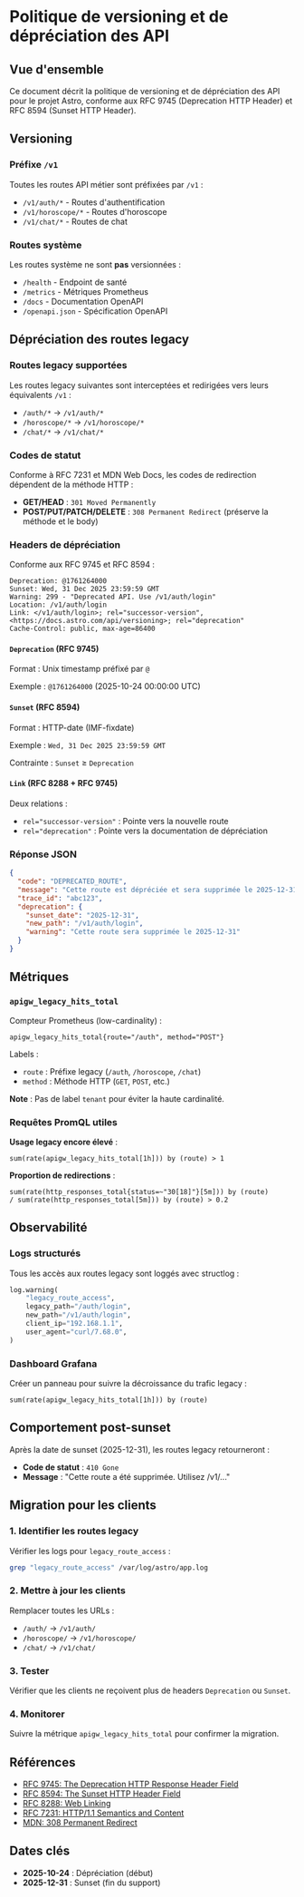 # Politique de versioning et de dépréciation des API

## Vue d'ensemble

Ce document décrit la politique de versioning et de dépréciation des API pour le projet Astro, conforme aux RFC 9745 (Deprecation HTTP Header) et RFC 8594 (Sunset HTTP Header).

## Versioning

### Préfixe `/v1`

Toutes les routes API métier sont préfixées par `/v1` :

- `/v1/auth/*` - Routes d'authentification
- `/v1/horoscope/*` - Routes d'horoscope
- `/v1/chat/*` - Routes de chat

### Routes système

Les routes système ne sont **pas** versionnées :

- `/health` - Endpoint de santé
- `/metrics` - Métriques Prometheus
- `/docs` - Documentation OpenAPI
- `/openapi.json` - Spécification OpenAPI

## Dépréciation des routes legacy

### Routes legacy supportées

Les routes legacy suivantes sont interceptées et redirigées vers leurs équivalents `/v1` :

- `/auth/*` → `/v1/auth/*`
- `/horoscope/*` → `/v1/horoscope/*`
- `/chat/*` → `/v1/chat/*`

### Codes de statut

Conforme à RFC 7231 et MDN Web Docs, les codes de redirection dépendent de la méthode HTTP :

- **GET/HEAD** : `301 Moved Permanently`
- **POST/PUT/PATCH/DELETE** : `308 Permanent Redirect` (préserve la méthode et le body)

### Headers de dépréciation

Conforme aux RFC 9745 et RFC 8594 :

```http
Deprecation: @1761264000
Sunset: Wed, 31 Dec 2025 23:59:59 GMT
Warning: 299 - "Deprecated API. Use /v1/auth/login"
Location: /v1/auth/login
Link: </v1/auth/login>; rel="successor-version", <https://docs.astro.com/api/versioning>; rel="deprecation"
Cache-Control: public, max-age=86400
```

#### `Deprecation` (RFC 9745)

Format : Unix timestamp préfixé par `@`

Exemple : `@1761264000` (2025-10-24 00:00:00 UTC)

#### `Sunset` (RFC 8594)

Format : HTTP-date (IMF-fixdate)

Exemple : `Wed, 31 Dec 2025 23:59:59 GMT`

Contrainte : `Sunset` ≥ `Deprecation`

#### `Link` (RFC 8288 + RFC 9745)

Deux relations :

- `rel="successor-version"` : Pointe vers la nouvelle route
- `rel="deprecation"` : Pointe vers la documentation de dépréciation

### Réponse JSON

```json
{
  "code": "DEPRECATED_ROUTE",
  "message": "Cette route est dépréciée et sera supprimée le 2025-12-31. Utilisez /v1/auth/login",
  "trace_id": "abc123",
  "deprecation": {
    "sunset_date": "2025-12-31",
    "new_path": "/v1/auth/login",
    "warning": "Cette route sera supprimée le 2025-12-31"
  }
}
```

## Métriques

### `apigw_legacy_hits_total`

Compteur Prometheus (low-cardinality) :

```promql
apigw_legacy_hits_total{route="/auth", method="POST"}
```

Labels :

- `route` : Préfixe legacy (`/auth`, `/horoscope`, `/chat`)
- `method` : Méthode HTTP (`GET`, `POST`, etc.)

**Note** : Pas de label `tenant` pour éviter la haute cardinalité.

### Requêtes PromQL utiles

**Usage legacy encore élevé** :

```promql
sum(rate(apigw_legacy_hits_total[1h])) by (route) > 1
```

**Proportion de redirections** :

```promql
sum(rate(http_responses_total{status=~"30[18]"}[5m])) by (route)
/ sum(rate(http_responses_total[5m])) by (route) > 0.2
```

## Observabilité

### Logs structurés

Tous les accès aux routes legacy sont loggés avec structlog :

```python
log.warning(
    "legacy_route_access",
    legacy_path="/auth/login",
    new_path="/v1/auth/login",
    client_ip="192.168.1.1",
    user_agent="curl/7.68.0",
)
```

### Dashboard Grafana

Créer un panneau pour suivre la décroissance du trafic legacy :

```promql
sum(rate(apigw_legacy_hits_total[1h])) by (route)
```

## Comportement post-sunset

Après la date de sunset (2025-12-31), les routes legacy retourneront :

- **Code de statut** : `410 Gone`
- **Message** : "Cette route a été supprimée. Utilisez /v1/..."

## Migration pour les clients

### 1. Identifier les routes legacy

Vérifier les logs pour `legacy_route_access` :

```bash
grep "legacy_route_access" /var/log/astro/app.log
```

### 2. Mettre à jour les clients

Remplacer toutes les URLs :

- `/auth/` → `/v1/auth/`
- `/horoscope/` → `/v1/horoscope/`
- `/chat/` → `/v1/chat/`

### 3. Tester

Vérifier que les clients ne reçoivent plus de headers `Deprecation` ou `Sunset`.

### 4. Monitorer

Suivre la métrique `apigw_legacy_hits_total` pour confirmer la migration.

## Références

- [RFC 9745: The Deprecation HTTP Response Header Field](https://www.rfc-editor.org/rfc/rfc9745.html)
- [RFC 8594: The Sunset HTTP Header Field](https://www.rfc-editor.org/rfc/rfc8594.html)
- [RFC 8288: Web Linking](https://www.rfc-editor.org/rfc/rfc8288.html)
- [RFC 7231: HTTP/1.1 Semantics and Content](https://www.rfc-editor.org/rfc/rfc7231.html)
- [MDN: 308 Permanent Redirect](https://developer.mozilla.org/en-US/docs/Web/HTTP/Reference/Status/308)

## Dates clés

- **2025-10-24** : Dépréciation (début)
- **2025-12-31** : Sunset (fin du support)
